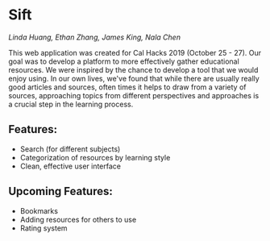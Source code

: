 # Sift
*Linda Huang, Ethan Zhang, James King, Nala Chen*

This web application was created for Cal Hacks 2019 (October 25 - 27). Our goal was to develop a platform to more effectively gather educational resources. We were inspired by the chance to develop a tool that we would enjoy using. In our own lives, we've found that while there are usually really good articles and sources, often times it helps to draw from a variety of sources, approaching topics from different perspectives and approaches is a crucial step in the learning process. 

## Features:
- Search (for different subjects)
- Categorization of resources by learning style
- Clean, effective user interface

## Upcoming Features:
- Bookmarks
- Adding resources for others to use
- Rating system